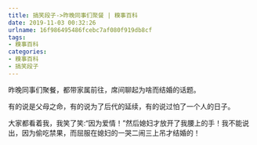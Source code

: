```yaml
---
title: 搞笑段子->昨晚同事们聚餐 | 糗事百科
date: 2019-11-03 00:32:26
urlname: 16f986495486fcebc7af080f919db8cf
tags: 
- 糗事百科
categories:
- 糗事百科
- 搞笑段子
---
```

昨晚同事们聚餐，都带家属前往，席间聊起为啥而结婚的话题。

有的说是父母之命，有的说为了后代的延续，有的说过怕了一个人的日子。

大家都看着我，我笑了笑:“因为爱情！”然后媳妇才放开了我腰上的手！我不能说出，因为偷吃禁果，而屈服在媳妇的一哭二闹三上吊才结婚的！


